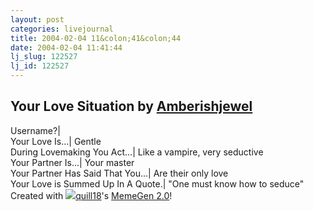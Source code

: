 ```yaml
---
layout: post
categories: livejournal
title: 2004-02-04 11&colon;41&colon;44
date: 2004-02-04 11:41:44
lj_slug: 122527
lj_id: 122527
---
```

Your Love Situation by [Amberishjewel](http://www.livejournal.com/~amberishjewel)  
---  
Username?|   
Your Love Is...| Gentle  
During Lovemaking You Act...| Like a vampire, very seductive  
Your Partner Is...| Your master  
Your Partner Has Said That You...| Are their only love  
Your Love is Summed Up In A Quote.| "One must know how to seduce"  
Created with [![](http://stat.livejournal.com/img/userinfo.gif)quill18](http://www.livejournal.com/users/quill18/)'s [MemeGen 2.0](http://memegen.deskslave.org/)!
